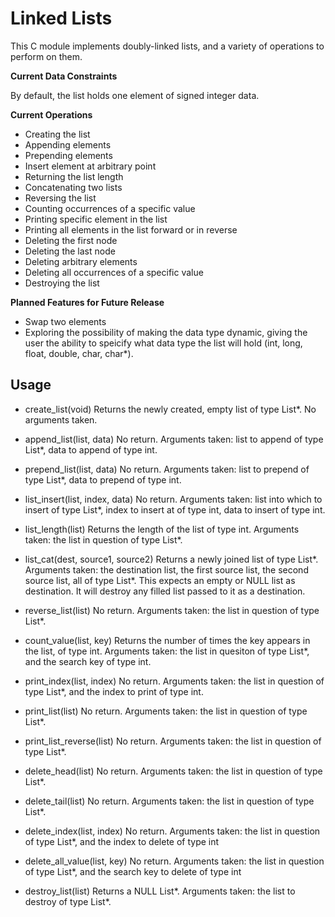 # Linked Lists

This C module implements doubly-linked lists, and a variety of operations to perform on them. 

**Current Data Constraints**

By default, the list holds one element of signed integer data. 

**Current Operations**

- Creating the list
- Appending elements
- Prepending elements
- Insert element at arbitrary point
- Returning the list length
- Concatenating two lists
- Reversing the list
- Counting occurrences of a specific value
- Printing specific element in the list
- Printing all elements in the list forward or in reverse
- Deleting the first node
- Deleting the last node
- Deleting arbitrary elements
- Deleting all occurrences of a specific value
- Destroying the list

**Planned Features for Future Release**

- Swap two elements
- Exploring the possibility of making the data type dynamic, giving the user the ability to speicify what data type the list will hold (int, long, float, double, char, char*).

## Usage

- create_list(void)
Returns the newly created, empty list of type List*. No arguments taken. 

- append_list(list, data)
No return. Arguments taken: list to append of type List*, data to append of type int.

- prepend_list(list, data)
No return. Arguments taken: list to prepend of type List*, data to prepend of type int.

- list_insert(list, index, data)
No return. Arguments taken: list into which to insert of type List*, index to insert at of type int, data to insert of type int.

- list_length(list)
Returns the length of the list of type int. Arguments taken: the list in question of type List*.

- list_cat(dest, source1, source2)
Returns a newly joined list of type List*. Arguments taken: the destination list, the first source list, the second source list, all of type List*. This expects an empty or NULL list as destination. It will destroy any filled list passed to it as a destination. 

- reverse_list(list)
No return. Arguments taken: the list in question of type List*.

- count_value(list, key)
Returns the number of times the key appears in the list, of type int. Arguments taken: the list in quesiton of type List*, and the search key of type int. 

- print_index(list, index)
No return. Arguments taken: the list in question of type List*, and the index to print of type int.

- print_list(list)
No return. Arguments taken: the list in question of type List*.

- print_list_reverse(list)
No return. Arguments taken: the list in question of type List*.

- delete_head(list)
No return. Arguments taken: the list in question of type List*.

- delete_tail(list)
No return. Arguments taken: the list in question of type List*.

- delete_index(list, index)
No return. Arguments taken: the list in question of type List*, and the index to delete of type int

- delete_all_value(list, key)
No return. Arguments taken: the list in question of type List*, and the search key to delete of type int

- destroy_list(list)
Returns a NULL List*. Arguments taken: the list to destroy of type List*. 
